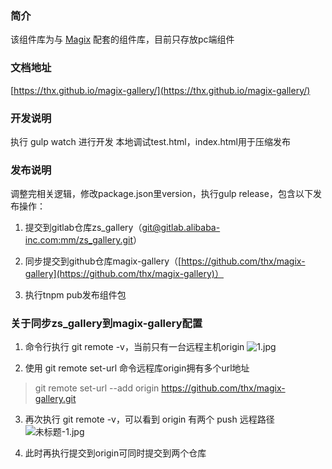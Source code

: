 ### 简介
该组件库为与 [Magix](https://github.com/thx/magix) 配套的组件库，目前只存放pc端组件

### 文档地址
[https://thx.github.io/magix-gallery/](https://thx.github.io/magix-gallery/)

### 开发说明
执行 gulp watch 进行开发
本地调试test.html，index.html用于压缩发布


### 发布说明
调整完相关逻辑，修改package.json里version，执行gulp release，包含以下发布操作：
1. 提交到gitlab仓库zs_gallery（[git@gitlab.alibaba-inc.com:mm/zs_gallery.git](http://gitlab.alibaba-inc.com/mm/zs_gallery)）

2. 同步提交到github仓库magix-gallery（[https://github.com/thx/magix-gallery](https://github.com/thx/magix-gallery)）

3. 执行tnpm pub发布组件包


### 关于同步zs_gallery到magix-gallery配置
1. 命令行执行 git remote -v，当前只有一台远程主机origin
![1.jpg](https://img.alicdn.com/tfs/TB1E7iYbGSs3KVjSZPiXXcsiVXa-978-104.jpg) 

2. 使用 git remote set-url 命令远程库origin拥有多个url地址
> git remote set-url --add origin https://github.com/thx/magix-gallery.git

3. 再次执行 git remote -v，可以看到 origin 有两个 push 远程路径
![未标题-1.jpg](https://img.alicdn.com/tfs/TB1iouObUWF3KVjSZPhXXXclXXa-993-144.jpg) 

4. 此时再执行提交到origin可同时提交到两个仓库

